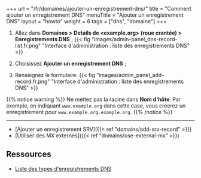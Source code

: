 +++
url = "/fr/domaines/ajouter-un-enregistrement-dns/"
title = "Comment ajouter un enregistrement DNS"
menuTitle = "Ajouter un enregistrement DNS"
layout = "howto"
weight = 6
tags = ["dns", "domaine"]
+++

1.   Allez dans **Domaines > Details de <example.org> (roue crantée) > Enregistrements DNS** ;
    {{< fig "images/admin-panel_dns-record-list.fr.png" "Interface d'administration : liste des enregistrements DNS" >}}

2.  Choisissez **Ajouter un enregistrement DNS** ;

3.  Renseignez le formulaire.
    {{< fig "images/admin_panel_add-record.fr.png" "Interface d'administration : liste des enregistrements DNS" >}}

{{% notice warning %}}
Ne mettez pas la racine dans **Nom d'hôte**. Par exemple, en indiquant `www.example.org` dans cette case, vous créerez un enregistrement pour `www.example.org.example.org`.
{{% /notice %}}

---

- [Ajouter un enregistrement SRV]({{< ref "domains/add-srv-record" >}})
- [Utiliser des MX externes]({{< ref "domains/use-external-mx" >}})

## Ressources

- [Liste des types d'enregistrements DNS](https://fr.wikipedia.org/wiki/Liste_des_enregistrements_DNS)
